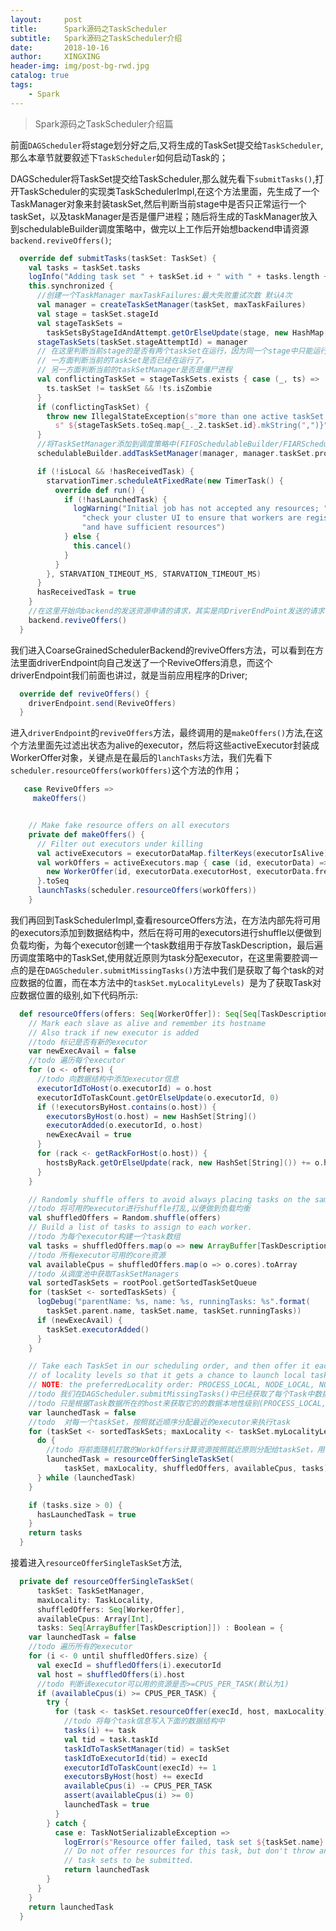```yaml
---
layout:     post
title:      Spark源码之TaskScheduler
subtitle:   Spark源码之TaskScheduler介绍
date:       2018-10-16
author:     XINGXING
header-img: img/post-bg-rwd.jpg
catalog: true
tags:
    - Spark
---
```


>
>Spark源码之TaskScheduler介绍篇
> 


前面`DAGScheduler`将stage划分好之后,又将生成的TaskSet提交给`TaskScheduler`,那么本章节就要叙述下`TaskScheduler`如何启动Task的；



DAGScheduler将TaskSet提交给TaskScheduler,那么就先看下`submitTasks()`,打开TaskScheduler的实现类TaskSchedulerImpl,在这个方法里面，先生成了一个TaskManager对象来封装taskSet,然后判断当前stage中是否只正常运行一个taskSet，以及taskManager是否是僵尸进程；随后将生成的TaskManager放入到schedulableBuilder调度策略中，做完以上工作后开始想backend申请资源`backend.reviveOffers()`;

```scala
  override def submitTasks(taskSet: TaskSet) {
    val tasks = taskSet.tasks
    logInfo("Adding task set " + taskSet.id + " with " + tasks.length + " tasks")
    this.synchronized {
      //创建一个TaskManager maxTaskFailures:最大失败重试次数 默认4次
      val manager = createTaskSetManager(taskSet, maxTaskFailures)
      val stage = taskSet.stageId
      val stageTaskSets =
        taskSetsByStageIdAndAttempt.getOrElseUpdate(stage, new HashMap[Int, TaskSetManager])
      stageTaskSets(taskSet.stageAttemptId) = manager
      // 在这里判断当前stage的是否有两个taskSet在运行，因为同一个stage中只能运行一个taskSet
      // 一方面判断当前的TaskSet是否已经在运行了，
      // 另一方面判断当前的taskSetManager是否是僵尸进程
      val conflictingTaskSet = stageTaskSets.exists { case (_, ts) =>
        ts.taskSet != taskSet && !ts.isZombie
      }
      if (conflictingTaskSet) {
        throw new IllegalStateException(s"more than one active taskSet for stage $stage:" +
          s" ${stageTaskSets.toSeq.map{_._2.taskSet.id}.mkString(",")}")
      }
      //将TaskSetManager添加到调度策略中(FIFOSchedulableBuilder/FIARSchedulableBuilder)
      schedulableBuilder.addTaskSetManager(manager, manager.taskSet.properties)

      if (!isLocal && !hasReceivedTask) {
        starvationTimer.scheduleAtFixedRate(new TimerTask() {
          override def run() {
            if (!hasLaunchedTask) {
              logWarning("Initial job has not accepted any resources; " +
                "check your cluster UI to ensure that workers are registered " +
                "and have sufficient resources")
            } else {
              this.cancel()
            }
          }
        }, STARVATION_TIMEOUT_MS, STARVATION_TIMEOUT_MS)
      }
      hasReceivedTask = true
    }
    //在这里开始向backend的发送资源申请的请求，其实是向DriverEndPoint发送的请求
    backend.reviveOffers()
  }
```

我们进入CoarseGrainedSchedulerBackend的reviveOffers方法，可以看到在方法里面driverEndpoint向自己发送了一个ReviveOffers消息，而这个driverEndpoint我们前面也讲过，就是当前应用程序的Driver;

```scala
  override def reviveOffers() {
    driverEndpoint.send(ReviveOffers)
  }
```

进入`driverEndpoint`的`reviveOffers`方法，最终调用的是`makeOffers()`方法,在这个方法里面先过滤出状态为alive的executor，然后将这些activeExecutor封装成WorkerOffer对象，关键点是在最后的`lanchTasks`方法，我们先看下`scheduler.resourceOffers(workOffers)`这个方法的作用；

```scala
   case ReviveOffers =>
     makeOffers()


    // Make fake resource offers on all executors
    private def makeOffers() {
      // Filter out executors under killing
      val activeExecutors = executorDataMap.filterKeys(executorIsAlive)
      val workOffers = activeExecutors.map { case (id, executorData) =>
        new WorkerOffer(id, executorData.executorHost, executorData.freeCores)
      }.toSeq
      launchTasks(scheduler.resourceOffers(workOffers))
    }
```

我们再回到TaskSchedulerImpl,查看resourceOffers方法，在方法内部先将可用的executors添加到数据结构中，然后在将可用的executors进行shuffle以便做到负载均衡，为每个executor创建一个task数组用于存放TaskDescription，最后遍历调度策略中的TaskSet,使用就近原则为task分配executor，在这里需要腔调一点的是在`DAGScheduler.submitMissingTasks()`方法中我们是获取了每个task的对应数据的位置，而在本方法中的`taskSet.myLocalityLevels) `是为了获取Task对应数据位置的级别,如下代码所示:

```scala
  def resourceOffers(offers: Seq[WorkerOffer]): Seq[Seq[TaskDescription]] = synchronized {
    // Mark each slave as alive and remember its hostname
    // Also track if new executor is added
    //todo 标记是否有新的executor
    var newExecAvail = false
    //todo 遍历每个executor
    for (o <- offers) {
      //todo 向数据结构中添加executor信息
      executorIdToHost(o.executorId) = o.host
      executorIdToTaskCount.getOrElseUpdate(o.executorId, 0)
      if (!executorsByHost.contains(o.host)) {
        executorsByHost(o.host) = new HashSet[String]()
        executorAdded(o.executorId, o.host)
        newExecAvail = true
      }
      for (rack <- getRackForHost(o.host)) {
        hostsByRack.getOrElseUpdate(rack, new HashSet[String]()) += o.host
      }
    }

    // Randomly shuffle offers to avoid always placing tasks on the same set of workers.
    //todo 将可用的executor进行shuffle打乱,以便做到负载均衡
    val shuffledOffers = Random.shuffle(offers)
    // Build a list of tasks to assign to each worker.
    //todo 为每个executor构建一个task数组
    val tasks = shuffledOffers.map(o => new ArrayBuffer[TaskDescription](o.cores))
    //todo 所有executor可用的core资源
    val availableCpus = shuffledOffers.map(o => o.cores).toArray
    //todo 从调度池中获取TaskSetManagers
    val sortedTaskSets = rootPool.getSortedTaskSetQueue
    for (taskSet <- sortedTaskSets) {
      logDebug("parentName: %s, name: %s, runningTasks: %s".format(
        taskSet.parent.name, taskSet.name, taskSet.runningTasks))
      if (newExecAvail) {
        taskSet.executorAdded()
      }
    }

    // Take each TaskSet in our scheduling order, and then offer it each node in increasing order
    // of locality levels so that it gets a chance to launch local tasks on all of them.
    // NOTE: the preferredLocality order: PROCESS_LOCAL, NODE_LOCAL, NO_PREF, RACK_LOCAL, ANY
    //todo 我们在DAGScheduler.submitMissingTasks()中已经获取了每个Task中数据所在的位置，这是的taskSet.myLocalityLevels
    //todo 只是根据Task数据所在的host来获取它的的数据本地性级别(PROCESS_LOCAL, NODE_LOCAL, NO_PREF, RACK_LOCAL, ANY)
    var launchedTask = false
    //todo  对每一个taskSet，按照就近顺序分配最近的executor来执行task
    for (taskSet <- sortedTaskSets; maxLocality <- taskSet.myLocalityLevels) {
      do {
        //todo 将前面随机打散的WorkOffers计算资源按照就近原则分配给taskSet，用于执行其中的task
        launchedTask = resourceOfferSingleTaskSet(
            taskSet, maxLocality, shuffledOffers, availableCpus, tasks)
      } while (launchedTask)
    }

    if (tasks.size > 0) {
      hasLaunchedTask = true
    }
    return tasks
  }

```

接着进入`resourceOfferSingleTaskSet`方法,

```scala
  private def resourceOfferSingleTaskSet(
      taskSet: TaskSetManager,
      maxLocality: TaskLocality,
      shuffledOffers: Seq[WorkerOffer],
      availableCpus: Array[Int],
      tasks: Seq[ArrayBuffer[TaskDescription]]) : Boolean = {
    var launchedTask = false
    //todo 遍历所有的executor
    for (i <- 0 until shuffledOffers.size) {
      val execId = shuffledOffers(i).executorId
      val host = shuffledOffers(i).host
      //todo 判断该executor可以用的资源是否>=CPUS_PER_TASK(默认为1)
      if (availableCpus(i) >= CPUS_PER_TASK) {
        try {
          for (task <- taskSet.resourceOffer(execId, host, maxLocality)) {
            //todo 将每个task信息写入下面的数据结构中
            tasks(i) += task
            val tid = task.taskId
            taskIdToTaskSetManager(tid) = taskSet
            taskIdToExecutorId(tid) = execId
            executorIdToTaskCount(execId) += 1
            executorsByHost(host) += execId
            availableCpus(i) -= CPUS_PER_TASK
            assert(availableCpus(i) >= 0)
            launchedTask = true
          }
        } catch {
          case e: TaskNotSerializableException =>
            logError(s"Resource offer failed, task set ${taskSet.name} was not serializable")
            // Do not offer resources for this task, but don't throw an error to allow other
            // task sets to be submitted.
            return launchedTask
        }
      }
    }
    return launchedTask
  }
```
